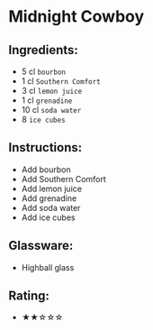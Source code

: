 # Midnight Cowboy

## Ingredients:
- 5 cl `bourbon`
- 1 cl `Southern Comfort`
- 3 cl `lemon juice`
- 1 cl `grenadine`
- 10 cl `soda water`
- 8 `ice cubes`

## Instructions:
- Add bourbon
- Add Southern Comfort
- Add lemon juice
- Add grenadine
- Add soda water
- Add ice cubes

## Glassware:
- Highball glass

## Rating:
- ★★☆☆☆